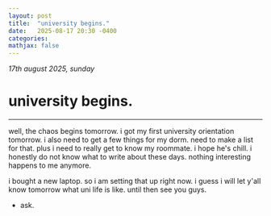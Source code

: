```yaml
---
layout: post
title:  "university begins."
date:   2025-08-17 20:30 -0400
categories:
mathjax: false
---
```


_17th august 2025, sunday_

# university begins.
---

well, the chaos begins tomorrow. i got my first university orientation tomorrow. i also need to get a few things for my dorm. need to make a list for that. plus i need to really get to know my roommate. i hope he's chill. i honestly do not know what to write about these days. nothing interesting happens to me anymore.

i bought a new laptop. so i am setting that up right now. i guess i will let y'all know tomorrow what uni life is like. until then see you guys.

 - ask.

